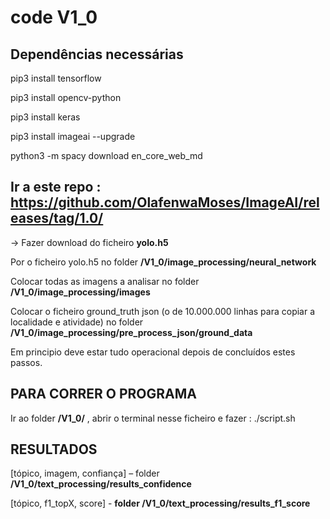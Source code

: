 ﻿# **code V1_0**

## Dependências necessárias 

pip3 install tensorflow

pip3 install opencv-python

pip3 install keras

pip3 install imageai --upgrade

python3 -m spacy download en_core_web_md


## Ir a este repo : https://github.com/OlafenwaMoses/ImageAI/releases/tag/1.0/

→ Fazer download do ficheiro **yolo.h5**

Por o ficheiro yolo.h5 no folder **/V1_0/image_processing/neural_network**

Colocar todas as imagens a analisar no folder **/V1_0/image_processing/images**

Colocar o ficheiro ground_truth json (o de 10.000.000 linhas para copiar a localidade e atividade) no folder **/V1_0/image_processing/pre_process_json/ground_data**


Em principio deve estar tudo operacional depois de concluídos estes passos.


## **PARA CORRER O PROGRAMA**
Ir ao folder **/V1_0/** , abrir o terminal nesse ficheiro e fazer : ./script.sh


## **RESULTADOS** 
[tópico, imagem, confiança] – folder **/V1_0/text_processing/results_confidence**

[tópico, f1_topX, score] - **folder /V1_0/text_processing/results_f1_score**